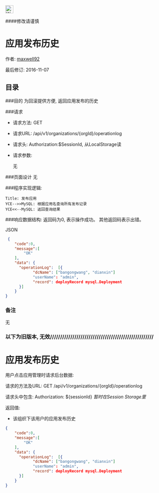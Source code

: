 <img src="http://kubernetes.io/kubernetes/img/warning.png" alt="WARNING" width="25" height="25"> 

####修改请谨慎

应用发布历史
==============

作者: [maxwell92](https://github.com/maxwell92)

最后修订: 2016-11-07

目录
--------------
###目的
为回滚提供方便, 返回应用发布的历史

###请求

* 请求方法: GET 
* 请求URL: /api/v1/organizations/{orgId}/operationlog
* 请求头: Authorization:$SessionId, 从LocalStorage读 
* 请求参数: 

  无

###页面设计 
无

###程序实现逻辑:

```Sequence
Title: 发布应用
YCE-->>MySQL: 根据应用名查询所有发布记录
YCE<<--MySQL: 返回查询结果
```

###响应数据结构: 
返回码为0, 表示操作成功。
其他返回码表示出错。

JSON
```json
 {
    "code":0,
    "message":[
        "OK"
    ],
    "data": {
      "operationLog":  [{
            "dcName": ["bangongwang", "dianxin"]
            "userName": "admin",
            "record": deployRecord mysql.Deployment
      }]
    }
} 
```
### 备注
无



### 以下为旧版本, 无效///////////////////////////////////////////////////


应用发布历史
===========

用户点击应用管理时请求后台数据:

请求的方法及URL: GET /api/v1/organizations/{orgId}/operationlog

请求头中包含: Authorization: ${sessionId} *暂时在Session Storage里*

返回值:

* 该组织下该用户的应用发布历史


```json
{
    "code":0,
    "message":[
        "OK"
    ],
    "data": {
      "operationLog":  [{
            "dcName": ["bangongwang", "dianxin"]
            "userName": "admin",
            "record": deployRecord mysql.Deployment
      }]
    }
}
```
